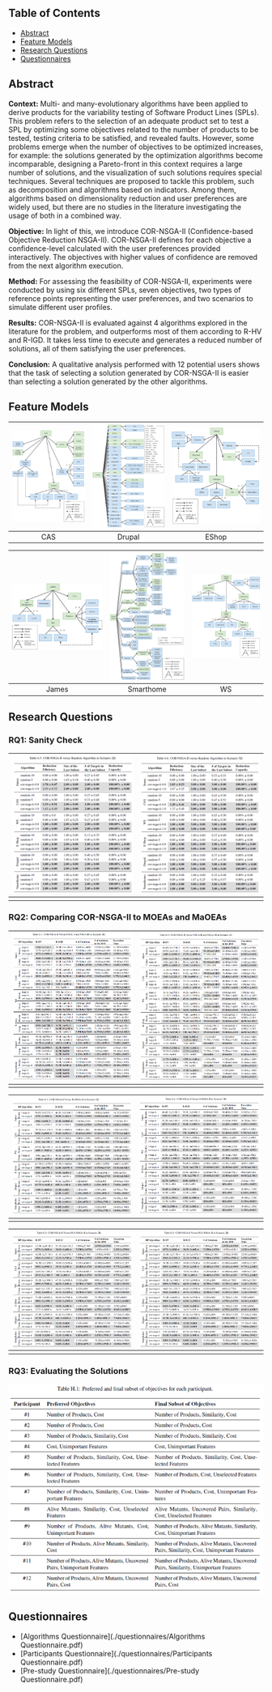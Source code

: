 
## Table of Contents

<ul>
    <li><a href="#abstract">Abstract</a></li>
    <li><a href="#feature-models">Feature Models</a></li>
    <li>
        <a href="#research-questions">Research Questions</a>
      <!-- <ul>
        <li><a href="#sub-heading-1">RQ1: Sanity Check</a></li>
        <li><a href="#sub-heading-2">RQ2: Comparing COR-NSGA-II to MOEAs and MaOEAs</a></li>
        <li><a href="#sub-heading-2">RQ3: Evaluating the Solutions</a></li>
      </ul> -->
    </li>
    <li><a href="#questionnaires">Questionnaires</a></li>
</ul>

## Abstract

**Context:** Multi- and many-evolutionary algorithms have been applied to derive products for the variability testing of Software Product Lines (SPLs). This problem refers to the selection of an adequate product set to test a SPL by optimizing some objectives related to the number of products to be tested, testing criteria to be satisfied, and revealed faults. However, some problems emerge when the number of objectives to be optimized increases, for example: the solutions generated by the optimization algorithms become incomparable, designing a Pareto-front in this context requires a large number of solutions, and the visualization of such solutions requires special techniques. Several techniques are proposed to tackle this problem, such as decomposition and algorithms based on indicators. Among them, algorithms based on dimensionality reduction and user preferences are widely used, but there are no studies in the literature investigating the usage of both in a combined way. 
    
**Objective:** In light of this, we introduce COR-NSGA-II (Confidence-based Objective Reduction NSGA-II). COR-NSGA-II defines for each objective a confidence-level calculated with the user preferences provided interactively. The objectives with higher values of confidence are removed from the next algorithm execution. 
    
**Method:** For assessing the feasibility of COR-NSGA-II, experiments were conducted by using six different SPLs, seven objectives, two types of reference points representing the user preferences, and two scenarios to simulate different user profiles. 

**Results:** COR-NSGA-II is evaluated against 4 algorithms explored in the literature for the problem, and outperforms most of them according to R-HV and R-IGD. It takes less time to execute and generates a reduced number of solutions, all of them satisfying the user preferences. 

**Conclusion:** A qualitative analysis performed with 12 potential users shows that the task of selecting a solution generated by COR-NSGA-II is easier than selecting a solution generated by the other algorithms.

## Feature Models

| ![cas](./images/fm-cas.png)  | ![drupal](./images/fm-drupal.png)  | ![EShop](./images/fm-eshop.png)  |
|:---:|:---:|:---:|
| CAS | Drupal | EShop |

| ![james](./images/fm-james.png)  | ![smarthome](./images/fm-smarthome.png)  | ![ws](./images/fm-ws.png)  |
|:---:|:---:|:---:|
| James | Smarthome | WS |

## Research Questions

### RQ1: Sanity Check

| ![](./images/rq1/image.png)  | ![](./images/rq1/image-2.png) |
|:---:|:---:|
| | |

### RQ2: Comparing COR-NSGA-II to MOEAs and MaOEAs

| ![](./images/rq2/image.png)  | ![](./images/rq2/image-2.png) |
|:---:|:---:|
| | |

| ![](./images/rq2/image-3.png)  | ![](./images/rq2/image-4.png) |
|:---:|:---:|
| | |

| ![](./images/rq2/image-5.png)  | ![](./images/rq2/image-5.png) |
|:---:|:---:|
| | |

### RQ3: Evaluating the Solutions

![](./images/rq3/image.png)

## Questionnaires

 - [Algorithms Questionnaire](./questionnaires/Algorithms Questionnaire.pdf)
 - [Participants Questionnaire](./questionnaires/Participants Questionnaire.pdf)
 - [Pre-study Questionnaire](./questionnaires/Pre-study Questionnaire.pdf)

